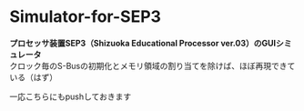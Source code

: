 # Simulator-for-SEP3
**プロセッサ装置SEP3（Shizuoka Educational Processor ver.03）のGUIシミュレータ**  
クロック毎のS-Busの初期化とメモリ領域の割り当てを除けば、ほぼ再現できている（はず）  

一応こちらにもpushしておきます
